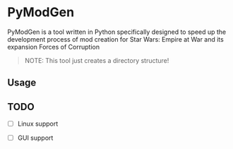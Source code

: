 # PyModGen

PyModGen is a tool written in Python specifically designed to speed up the development process of mod creation for Star Wars: Empire at War and its expansion Forces of Corruption

> NOTE: This tool just creates a directory structure!

## Usage

## TODO
- [ ] Linux support
- [ ] GUI support 

